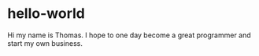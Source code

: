 # hello-world

Hi my name is Thomas. I hope to one day become a great programmer and start my own business.
